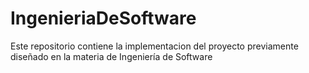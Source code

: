 # IngenieriaDeSoftware
Este repositorio contiene la implementacion del proyecto previamente diseñado en la materia de Ingeniería de Software
